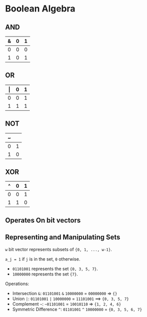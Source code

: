 # Boolean Algebra

## AND

| &   | 0   | 1   |
| --- | --- | --- |
| 0   | 0   | 0   |
| 1   | 0   | 1   |

## OR

| \|  | 0   | 1   |
| --- | --- | --- |
| 0   | 0   | 1   |
| 1   | 1   | 1   |

## NOT

| ~   |     |
| --- | --- |
| 0   | 1   |
| 1   | 0   |

## XOR

| ^   | 0   | 1   |
| --- | --- | --- |
| 0   | 0   | 1   |
| 1   | 1   | 0   |

## Operates On bit vectors

## Representing and Manipulating Sets

`w` bit vector represents subsets of `{0, 1, ..., w-1}`.

`a_j = 1` if `j` is in the set, `0` otherwise.

- `01101001` represents the set `{0, 3, 5, 7}`.
- `10000000` represents the set `{7}`.

Operations:

- Intersection `&`: `01101001` `&` `10000000` = `00000000` => `{}`
- Union `|`: `01101001` `|` `10000000` = `11101001` ==> `{0, 3, 5, 7}`
- Complement `~`: `~01101001` = `10010110` => `{1, 2, 4, 6}`
- Symmetric Difference `^`: `01101001` `^` `10000000` = `{0, 3, 5, 6, 7}`
